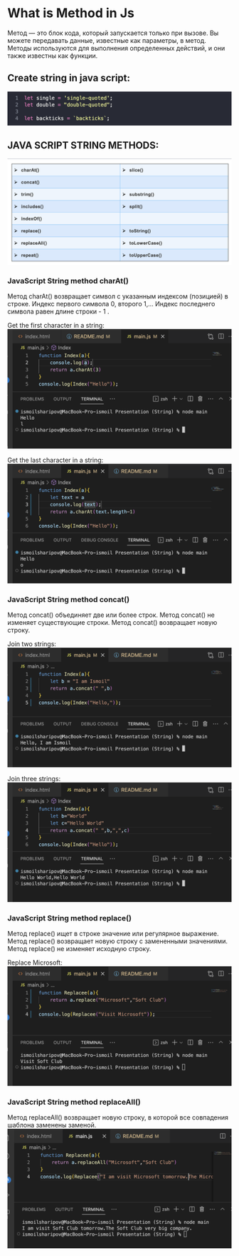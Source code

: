 # What is Method in Js

Метод — это блок кода, который запускается только при вызове. Вы можете передавать данные, известные как параметры, в метод. Методы используются для выполнения определенных действий, и они также известны как функции.

## Create string in java script:

![](./images/%D0%A1%D0%BD%D0%B8%D0%BC%D0%BE%D0%BA%20%D1%8D%D0%BA%D1%80%D0%B0%D0%BD%D0%B0%202023-04-18%20%D0%B2%2010.04.43.png)

## JAVA SCRIPT STRING METHODS:
![](./images/%D0%A1%D0%BD%D0%B8%D0%BC%D0%BE%D0%BA%20%D1%8D%D0%BA%D1%80%D0%B0%D0%BD%D0%B0%202023-04-18%20%D0%B2%2010.07.29.png)

### JavaScript String method charAt()
Метод charAt() возвращает символ с указанным индексом (позицией) в строке. 
Индекс первого символа 0, второго 1,...
Индекс последнего символа равен длине строки - 1 .

Get the first character in a string:
![](./images/%D0%A1%D0%BD%D0%B8%D0%BC%D0%BE%D0%BA%20%D1%8D%D0%BA%D1%80%D0%B0%D0%BD%D0%B0%202023-04-18%20%D0%B2%2010.14.19.png)

Get the last character in a string:
![](./images/%D0%A1%D0%BD%D0%B8%D0%BC%D0%BE%D0%BA%20%D1%8D%D0%BA%D1%80%D0%B0%D0%BD%D0%B0%202023-04-18%20%D0%B2%2010.17.56.png)

### JavaScript String method concat()
Метод concat() объединяет две или более строк.
Метод concat() не изменяет существующие строки. 
Метод concat() возвращает новую строку.

Join two strings:
![](./images/%D0%A1%D0%BD%D0%B8%D0%BC%D0%BE%D0%BA%20%D1%8D%D0%BA%D1%80%D0%B0%D0%BD%D0%B0%202023-04-18%20%D0%B2%2010.24.18.png)

Join three strings:
![](./images/%D0%A1%D0%BD%D0%B8%D0%BC%D0%BE%D0%BA%20%D1%8D%D0%BA%D1%80%D0%B0%D0%BD%D0%B0%202023-04-18%20%D0%B2%2010.56.45.png)

### JavaScript String method replace()
Метод replace() ищет в строке значение или регулярное выражение. 
Метод replace() возвращает новую строку с замененными значениями.
Метод replace() не изменяет исходную строку.

Replace Microsoft:
![](./images/%D0%A1%D0%BD%D0%B8%D0%BC%D0%BE%D0%BA%20%D1%8D%D0%BA%D1%80%D0%B0%D0%BD%D0%B0%202023-04-18%20%D0%B2%2011.02.25.png)

### JavaScript String method replaceAll()
Метод replaceAll() возвращает новую строку, в которой все совпадения шаблона заменены заменой.
![](./images/%D0%A1%D0%BD%D0%B8%D0%BC%D0%BE%D0%BA%20%D1%8D%D0%BA%D1%80%D0%B0%D0%BD%D0%B0%202023-04-18%20%D0%B2%2011.34.46.png)